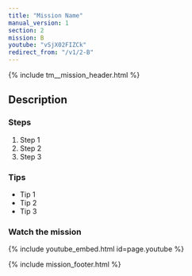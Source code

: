 ```yaml
---
title: "Mission Name"
manual_version: 1
section: 2
mission: B
youtube: "vSjX02FIZCk"
redirect_from: "/v1/2-B"
---
```


{% include tm__mission_header.html %}

## Description

### Steps

1. Step 1
2. Step 2
3. Step 3

### Tips

* Tip 1
* Tip 2
* Tip 3

### Watch the mission

{% include youtube_embed.html id=page.youtube %}

{% include mission_footer.html %}